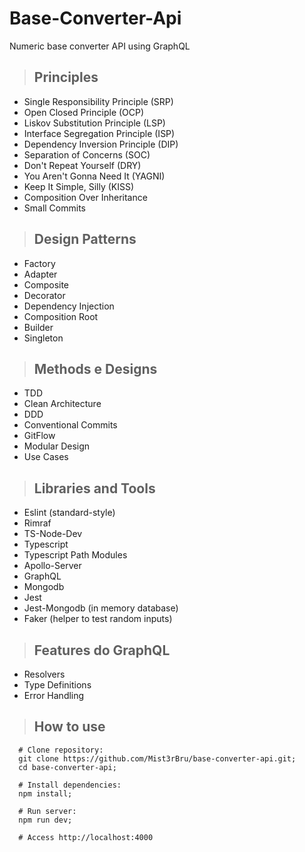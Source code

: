 # Base-Converter-Api

Numeric base converter API using GraphQL

> ## Principles

- Single Responsibility Principle (SRP)
- Open Closed Principle (OCP)
- Liskov Substitution Principle (LSP)
- Interface Segregation Principle (ISP)
- Dependency Inversion Principle (DIP)
- Separation of Concerns (SOC)
- Don't Repeat Yourself (DRY)
- You Aren't Gonna Need It (YAGNI)
- Keep It Simple, Silly (KISS)
- Composition Over Inheritance
- Small Commits

> ## Design Patterns

- Factory
- Adapter
- Composite
- Decorator
- Dependency Injection
- Composition Root
- Builder
- Singleton

> ## Methods e Designs

- TDD
- Clean Architecture
- DDD
- Conventional Commits
- GitFlow
- Modular Design
- Use Cases

> ## Libraries and Tools

- Eslint (standard-style)
- Rimraf
- TS-Node-Dev
- Typescript
- Typescript Path Modules
- Apollo-Server
- GraphQL
- Mongodb
- Jest
- Jest-Mongodb (in memory database)
- Faker (helper to test random inputs)

> ## Features do GraphQL

- Resolvers
- Type Definitions
- Error Handling

> ## How to use

```
  # Clone repository:
  git clone https://github.com/Mist3rBru/base-converter-api.git;
  cd base-converter-api;

  # Install dependencies:
  npm install;

  # Run server:
  npm run dev;

  # Access http://localhost:4000
```
